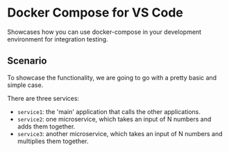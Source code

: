 # Docker Compose for VS Code
Showcases how you can use docker-compose in your development environment for
integration testing.

## Scenario
To showcase the functionality, we are going to go with a pretty basic and simple 
case.

There are three services:

- `service1`: the 'main' application that calls the other applications.
- `service2`: one microservice, which takes an input of N numbers and adds them
    together.
- `service3`: another microservice, which takes an input of N numbers and 
    multiplies them together.